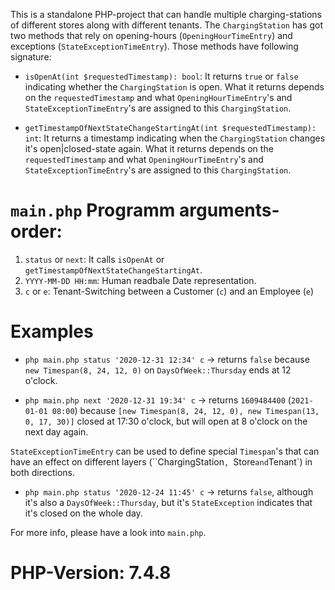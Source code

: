 This is a standalone PHP-project that can handle multiple charging-stations of different stores along with different tenants. 
The `ChargingStation` has got two methods that rely on opening-hours (`OpeningHourTimeEntry`) and exceptions (`StateExceptionTimeEntry`).
Those methods have following signature:

* `isOpenAt(int $requestedTimestamp): bool`: It returns `true` or `false` indicating whether the `ChargingStation` is open.
What it returns depends on the `requestedTimestamp` and what `OpeningHourTimeEntry`'s and `StateExceptionTimeEntry`'s are assigned to this `ChargingStation`. 

* `getTimestampOfNextStateChangeStartingAt(int $requestedTimestamp): int`: It returns a timestamp indicating when
the `ChargingStation` changes it's open|closed-state again. 
What it returns depends on the `requestedTimestamp` and what `OpeningHourTimeEntry`'s and `StateExceptionTimeEntry`'s are assigned to this `ChargingStation`. 

# `main.php` Programm arguments-order:

1. `status` or `next`: It calls `isOpenAt` or `getTimestampOfNextStateChangeStartingAt`.
2. `YYYY-MM-DD HH:mm`: Human readbale Date representation.
3. `c` or `e`: Tenant-Switching between a Customer (`c`) and an Employee (`e`)

# Examples

* `php main.php status '2020-12-31 12:34' c` -> returns `false` because 
`new Timespan(8, 24, 12, 0)` on `DaysOfWeek::Thursday` ends at 12 o'clock.

* `php main.php next '2020-12-31 19:34' c` -> returns `1609484400` (`2021-01-01 08:00`) because 
`[new Timespan(8, 24, 12, 0), new Timespan(13, 0, 17, 30)]` closed at 17:30 o'clock, but will open at 8 o'clock on the next day again.

`StateExceptionTimeEntry` can be used to define special `Timespan`'s that can have an effect on different layers (``ChargingStation`, `Store` and `Tenant`) in both directions.

* `php main.php status '2020-12-24 11:45' c` -> returns `false`, although it's also a `DaysOfWeek::Thursday`, 
but it's `StateException` indicates that it's closed on the whole day.

For more info, please have a look into `main.php`.

# PHP-Version: 7.4.8
